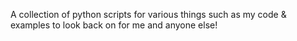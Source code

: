A collection of python scripts for various things such as my code & examples to look back on for me and anyone else!

